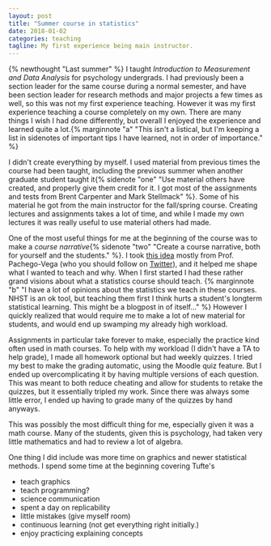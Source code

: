 ```yaml
---
layout: post
title: "Summer course in statistics"
date: 2018-01-02
categories: teaching
tagline: My first experience being main instructor.
---
```


{% newthought "Last summer" %} I taught _Introduction to Measurement and Data Analysis_ for psychology undergrads. I had previously been a section leader for the same course during a normal semester, and have been section leader for research methods and major projects a few times as well, so this was not my first experience teaching. However it was my first experience teaching a course completely on my own. There are many things I wish I had done differently, but overall I enjoyed the experience and learned quite a lot.{% marginnote "a" "This isn't a listical, but I'm keeping a list in sidenotes of important tips I have learned, not in order of importance." %}

I didn't create everything by myself. I used material from previous times the course had been taught, including the previous summer when another graduate student taught it{% sidenote "one" "Use material others have created, and properly give them credit for it. I got most of the assignments and tests from Brent Carpenter and Mark Stellmack" %}. Some of his material he got from the main instructor for the fall/spring course. Creating lectures and assignments takes a lot of time, and while I made my own lectures it was really useful to use material others had made.

One of the most useful things for me at the beginning of the course was to make a _course narrative_{% sidenote "two" "Create a course narrative, both for yourself and the students." %}. I took [this idea](https://www.universityaffairs.ca/career-advice/career-advice-article/syllabus-writing-storytelling/) mostly from Prof. Pachego-Vega (who you should follow on [Twitter](https://twitter.com/raulpacheco)), and it helped me shape what I wanted to teach and why. When I first started I had these rather grand visions about what a statistics course should teach.
{% marginnote "b" "I have a lot of opinions about the statistics we teach in these courses. NHST is an ok tool, but teaching them first I think hurts a student's longterm statistical learning. This might be a blogpost in of itself..." %} However I quickly realized that would require me to make a lot of new material for students, and would end up swamping my already high workload.

Assignments in particular take forever to make, especially the practice kind often used in math courses. To help with my workload (I didn't have a TA to help grade), I made all homework optional but had weekly quizzes. I tried my best to make the grading automatic, using the Moodle quiz feature. But I ended up overcomplicating it by having multiple versions of each question. This was meant to both reduce cheating and allow for students to retake the quizzes, but it essentially tripled my work. Since there was always some little error, I ended up having to grade many of the quizzes by hand anyways.

This was possibly the most difficult thing for me, especially given it was a math course. Many of the students, given this is psychology, had taken very little mathematics and had to review a lot of algebra.

One thing I did include was more time on graphics and newer statistical methods. I spend some time at the beginning covering Tufte's
- teach graphics
- teach programming?
- science communication
- spent a day on replicability
- little mistakes (give myself room)
- continuous learning (not get everything right initially.)
- enjoy practicing explaining concepts
